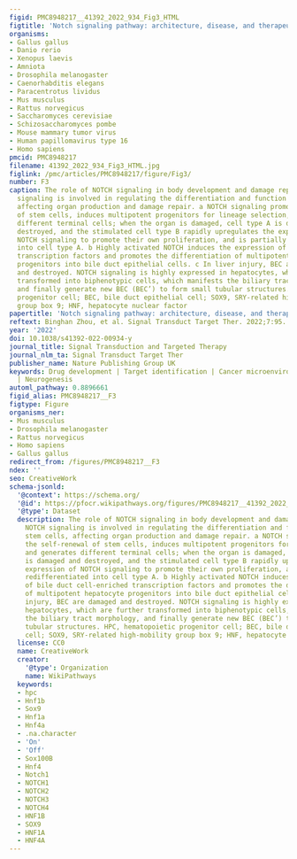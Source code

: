 ```yaml
---
figid: PMC8948217__41392_2022_934_Fig3_HTML
figtitle: 'Notch signaling pathway: architecture, disease, and therapeutics'
organisms:
- Gallus gallus
- Danio rerio
- Xenopus laevis
- Amniota
- Drosophila melanogaster
- Caenorhabditis elegans
- Paracentrotus lividus
- Mus musculus
- Rattus norvegicus
- Saccharomyces cerevisiae
- Schizosaccharomyces pombe
- Mouse mammary tumor virus
- Human papillomavirus type 16
- Homo sapiens
pmcid: PMC8948217
filename: 41392_2022_934_Fig3_HTML.jpg
figlink: /pmc/articles/PMC8948217/figure/Fig3/
number: F3
caption: The role of NOTCH signaling in body development and damage repair. NOTCH
  signaling is involved in regulating the differentiation and function of stem cells,
  affecting organ production and damage repair. a NOTCH signaling promotes the self-renewal
  of stem cells, induces multipotent progenitors for lineage selection, and generates
  different terminal cells; when the organ is damaged, cell type A is damaged and
  destroyed, and the stimulated cell type B rapidly upregulates the expression of
  NOTCH signaling to promote their own proliferation, and is partially redifferentiated
  into cell type A. b Highly activated NOTCH induces the expression of bile duct cell-enriched
  transcription factors and promotes the differentiation of multipotent hepatocyte
  progenitors into bile duct epithelial cells. c In liver injury, BEC are damaged
  and destroyed. NOTCH signaling is highly expressed in hepatocytes, which are further
  transformed into biphenotypic cells, which manifests the biliary tract morphology,
  and finally generate new BEC (BEC’) to form small tubular structures. HPC, hematopoietic
  progenitor cell; BEC, bile duct epithelial cell; SOX9, SRY-related high-mobility
  group box 9; HNF, hepatocyte nuclear factor
papertitle: 'Notch signaling pathway: architecture, disease, and therapeutics.'
reftext: Binghan Zhou, et al. Signal Transduct Target Ther. 2022;7:95.
year: '2022'
doi: 10.1038/s41392-022-00934-y
journal_title: Signal Transduction and Targeted Therapy
journal_nlm_ta: Signal Transduct Target Ther
publisher_name: Nature Publishing Group UK
keywords: Drug development | Target identification | Cancer microenvironment | Differentiation
  | Neurogenesis
automl_pathway: 0.8896661
figid_alias: PMC8948217__F3
figtype: Figure
organisms_ner:
- Mus musculus
- Drosophila melanogaster
- Rattus norvegicus
- Homo sapiens
- Gallus gallus
redirect_from: /figures/PMC8948217__F3
ndex: ''
seo: CreativeWork
schema-jsonld:
  '@context': https://schema.org/
  '@id': https://pfocr.wikipathways.org/figures/PMC8948217__41392_2022_934_Fig3_HTML.html
  '@type': Dataset
  description: The role of NOTCH signaling in body development and damage repair.
    NOTCH signaling is involved in regulating the differentiation and function of
    stem cells, affecting organ production and damage repair. a NOTCH signaling promotes
    the self-renewal of stem cells, induces multipotent progenitors for lineage selection,
    and generates different terminal cells; when the organ is damaged, cell type A
    is damaged and destroyed, and the stimulated cell type B rapidly upregulates the
    expression of NOTCH signaling to promote their own proliferation, and is partially
    redifferentiated into cell type A. b Highly activated NOTCH induces the expression
    of bile duct cell-enriched transcription factors and promotes the differentiation
    of multipotent hepatocyte progenitors into bile duct epithelial cells. c In liver
    injury, BEC are damaged and destroyed. NOTCH signaling is highly expressed in
    hepatocytes, which are further transformed into biphenotypic cells, which manifests
    the biliary tract morphology, and finally generate new BEC (BEC’) to form small
    tubular structures. HPC, hematopoietic progenitor cell; BEC, bile duct epithelial
    cell; SOX9, SRY-related high-mobility group box 9; HNF, hepatocyte nuclear factor
  license: CC0
  name: CreativeWork
  creator:
    '@type': Organization
    name: WikiPathways
  keywords:
  - hpc
  - Hnf1b
  - Sox9
  - Hnf1a
  - Hnf4a
  - .na.character
  - 'On'
  - 'Off'
  - Sox100B
  - Hnf4
  - Notch1
  - NOTCH1
  - NOTCH2
  - NOTCH3
  - NOTCH4
  - HNF1B
  - SOX9
  - HNF1A
  - HNF4A
---
```


